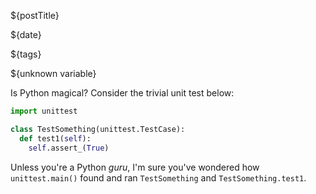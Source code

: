 <!-- PREAMBLE
{
"postTitle": "Behind Python's unittest.main()",
"date": "2010-01-30 09:08:00",
"tags": ["python", "second element", "third"]
}
-->

${postTitle}

${date}

${tags}

${unknown variable}

Is Python magical? Consider the trivial unit test below:

```python
import unittest

class TestSomething(unittest.TestCase):
  def test1(self):
    self.assert_(True)
```

Unless you're a Python *guru*, I'm sure you've wondered how `unittest.main()`
found and ran `TestSomething` and `TestSomething.test1`.
